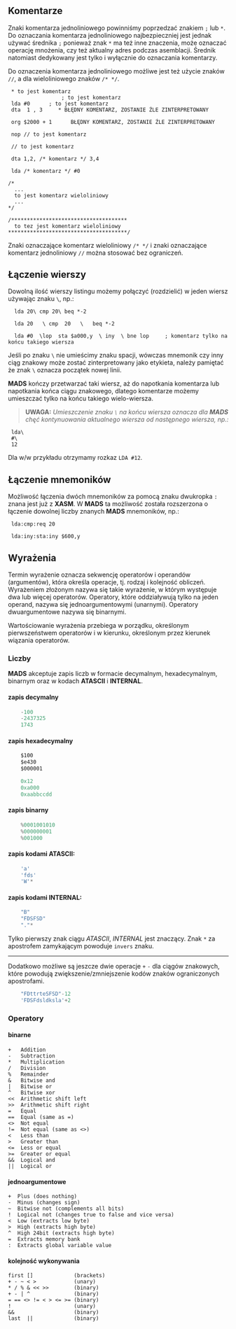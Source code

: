 #

## Komentarze

Znaki komentarza jednoliniowego powinniśmy poprzedzać znakiem `;` lub `*`. Do oznaczania komentarza jednoliniowego najbezpieczniej jest jednak używać średnika `;` ponieważ znak `*` ma też inne znaczenia, może oznaczać operację mnożenia, czy też aktualny adres podczas asemblacji. Średnik natomiast dedykowany jest tylko i wyłącznie do oznaczania komentarzy.

Do oznaczenia komentarza jednoliniowego możliwe jest też użycie znaków `//`, a dla wieloliniowego znaków `/* */`.

```
 * to jest komentarz
                 ; to jest komentarz
 lda #0      ; to jest komentarz
 dta  1 , 3     * BŁĘDNY KOMENTARZ, ZOSTANIE ŹLE ZINTERPRETOWANY

 org $2000 + 1      BŁĘDNY KOMENTARZ, ZOSTANIE ŹLE ZINTERPRETOWANY

 nop // to jest komentarz

 // to jest komentarz

 dta 1,2, /* komentarz */ 3,4

 lda /* komentarz */ #0

/*
  ...
  to jest komentarz wieloliniowy
  ...
*/

/*************************************
  to tez jest komentarz wieloliniowy
**************************************/
```

Znaki oznaczające komentarz wieloliniowy `/* */` i znaki oznaczające komentarz jednoliniowy `//` można stosować bez ograniczeń.

## Łączenie wierszy

Dowolną ilość wierszy listingu możemy połączyć (rozdzielić) w jeden wiersz używając znaku `\`, np.:

```
  lda 20\ cmp 20\ beq *-2

  lda 20   \ cmp  20   \   beq *-2

  lda #0  \lop  sta $a000,y  \ iny  \ bne lop     ; komentarz tylko na końcu takiego wiersza
```

Jeśli po znaku `\` nie umieścimy znaku spacji, wówczas mnemonik czy inny ciąg znakowy może zostać zinterpretowany jako etykieta, należy pamiętać że znak `\` oznacza początek nowej linii.

**MADS** kończy przetwarzać taki wiersz, aż do napotkania komentarza lub napotkania końca ciągu znakowego, dlatego komentarze możemy umieszczać tylko na końcu takiego wielo-wiersza.

> **UWAGA:**
> _Umieszczenie znaku `\` na końcu wiersza oznacza dla **MADS** chęć kontynuowania aktualnego wiersza od następnego wiersza, np.:_

```
 lda\
 #\
 12
```

Dla w/w przykładu otrzymamy rozkaz `LDA #12`.

## Łączenie mnemoników

Możliwość łączenia dwóch mnemoników za pomocą znaku dwukropka `:` znana jest już z **XASM**. W **MADS** ta możliwość została rozszerzona o łączenie dowolnej liczby znanych **MADS** mnemoników, np.:

```
 lda:cmp:req 20

 lda:iny:sta:iny $600,y
```

## Wyrażenia

Termin wyrażenie oznacza sekwencję operatorów i operandów (argumentów), która określa operacje, tj. rodzaj i kolejność obliczeń. Wyrażeniem złożonym nazywa się takie wyrażenie, w którym występuje dwa lub więcej operatorów. Operatory, które oddziaływują tylko na jeden operand, nazywa się jednoargumentowymi (unarnymi). Operatory dwuargumentowe nazywa się binarnymi.

Wartościowanie wyrażenia przebiega w porządku, określonym pierwszeństwem operatorów i w kierunku, określonym przez kierunek wiązania operatorów.

### Liczby

**MADS** akceptuje zapis liczb w formacie decymalnym, hexadecymalnym, binarnym oraz w kodach **ATASCII** i **INTERNAL**.

#### zapis decymalny

```JavaScript
    -100
    -2437325
    1743
```

#### zapis hexadecymalny

```JavaScript
    $100
    $e430
    $000001

    0x12
    0xa000
    0xaabbccdd
```

#### zapis binarny

```JavaScript
    %0001001010
    %000000001
    %001000
```

#### zapis kodami ATASCII:

```JavaScript
    'a'
    'fds'
    'W'*
```

#### zapis kodami INTERNAL:

```JavaScript
    "B"
    "FDSFSD"
    "."*
```

Tylko pierwszy znak ciągu *ATASCII*, *INTERNAL* jest znaczący. Znak `*` za apostrofem zamykającym powoduje `invers` znaku.

---

Dodatkowo możliwe są jeszcze dwie operacje `+` `-` dla ciągów znakowych, które powodują zwiększenie/zmniejszenie kodów znaków ograniczonych apostrofami.

```JavaScript
    "FDttrteSFSD"-12
    'FDSFdsldksla'+2
```

### Operatory

#### binarne

    +   Addition
    -   Subtraction
    *   Multiplication
    /   Division
    %   Remainder
    &   Bitwise and
    |   Bitwise or
    ^   Bitwise xor
    <<  Arithmetic shift left
    >>  Arithmetic shift right
    =   Equal
    ==  Equal (same as =)
    <>  Not equal
    !=  Not equal (same as <>)
    <   Less than
    >   Greater than
    <=  Less or equal
    >=  Greater or equal
    &&  Logical and
    ||  Logical or


#### jednoargumentowe

    +  Plus (does nothing)
    -  Minus (changes sign)
    ~  Bitwise not (complements all bits)
    !  Logical not (changes true to false and vice versa)
    <  Low (extracts low byte)
    >  High (extracts high byte)
    ^  High 24bit (extracts high byte)
    =  Extracts memory bank
    :  Extracts global variable value


#### kolejność wykonywania

    first []             (brackets)
    + - ~ < >            (unary)
    * / % & << >>        (binary)
    + - | ^              (binary)
    = == <> != < > <= >= (binary)
    !                    (unary)
    &&                   (binary)
    last  ||             (binary)
